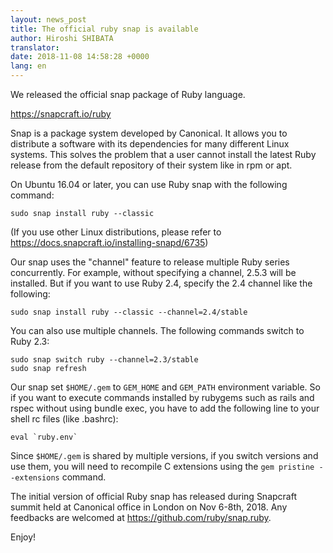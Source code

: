 ```yaml
---
layout: news_post
title: The official ruby snap is available
author: Hiroshi SHIBATA
translator:
date: 2018-11-08 14:58:28 +0000
lang: en
---
```


We released the official snap package of Ruby language.

<https://snapcraft.io/ruby>

Snap is a package system developed by Canonical. It allows you to distribute a software with its dependencies for many different Linux systems. This solves the problem that a user cannot install the latest Ruby release from the default repository of their system like in rpm or apt.

On Ubuntu 16.04 or later, you can use Ruby snap with the following command:

```
sudo snap install ruby --classic
```

(If you use other Linux distributions, please refer to <https://docs.snapcraft.io/installing-snapd/6735>)

Our snap uses the "channel" feature to release multiple Ruby series concurrently. For example, without specifying a channel, 2.5.3 will be installed. But if you want to use Ruby 2.4, specify the 2.4 channel like the following:

```
sudo snap install ruby --classic --channel=2.4/stable
```

You can also use multiple channels. The following commands switch to Ruby 2.3:

```
sudo snap switch ruby --channel=2.3/stable
sudo snap refresh
```

Our snap set `$HOME/.gem` to `GEM_HOME` and `GEM_PATH` environment variable. So if you want to execute commands installed by rubygems such as rails and rspec without using bundle exec, you have to add the following line to your shell rc files (like .bashrc):

```
eval `ruby.env`
```

Since `$HOME/.gem` is shared by multiple versions, if you switch versions and use them, you will need to recompile C extensions using the `gem pristine --extensions` command.

The initial version of official Ruby snap has released during Snapcraft summit held at Canonical office in London on Nov 6-8th, 2018. Any feedbacks are welcomed at <https://github.com/ruby/snap.ruby>.

Enjoy!
